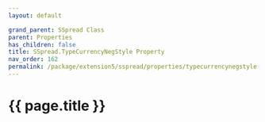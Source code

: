 ```yaml
---
layout: default

grand_parent: SSpread Class
parent: Properties
has_children: false
title: SSpread.TypeCurrencyNegStyle Property
nav_order: 162
permalink: /package/extension5/sspread/properties/typecurrencynegstyle
---
```

# {{ page.title }}